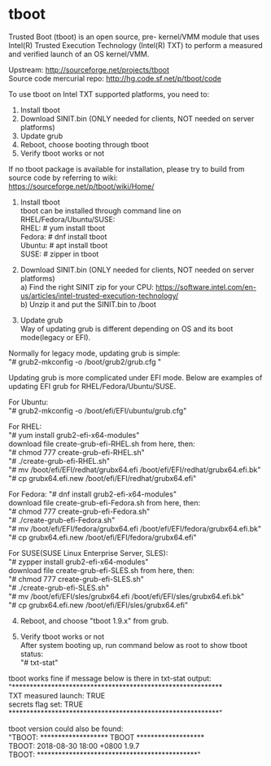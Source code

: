 # tboot
Trusted Boot (tboot) is an open source, pre- kernel/VMM module that uses Intel(R) Trusted Execution Technology (Intel(R) TXT) to perform a measured and verified launch of an OS kernel/VMM. 

Upstream: http://sourceforge.net/projects/tboot    
Source code mercurial repo: http://hg.code.sf.net/p/tboot/code

To use tboot on Intel TXT supported platforms, you need to:
1. Install tboot
2. Download SINIT.bin (ONLY needed for clients, NOT needed on server platforms)
3. Update grub
4. Reboot, choose booting through tboot
5. Verify tboot works or not

If no tboot package is available for installation, please try to build from source code by referring to wiki:
https://sourceforge.net/p/tboot/wiki/Home/    

1) Install tboot    
tboot can be installed through command line on RHEL/Fedora/Ubuntu/SUSE:    
RHEL: # yum install tboot    
Fedora: # dnf install tboot    
Ubuntu: # apt install tboot    
SUSE: # zipper in tboot    

2. Download SINIT.bin (ONLY needed for clients, NOT needed on server platforms)    
a) Find the right SINIT zip for your CPU: https://software.intel.com/en-us/articles/intel-trusted-execution-technology/    
b) Unzip it and put the SINIT.bin to /boot    

3. Update grub    
Way of updating grub is different depending on OS and its boot mode(legacy or EFI).

Normally for legacy mode, updating grub is simple:    
"# grub2-mkconfig -o /boot/grub2/grub.cfg "

Updating grub is more complicated under EFI mode. Below are examples of updating EFI grub for RHEL/Fedora/Ubuntu/SUSE.    

For Ubuntu:     
"# grub2-mkconfig -o /boot/efi/EFI/ubuntu/grub.cfg"

For RHEL:    
"# yum install grub2-efi-x64-modules"    
download file create-grub-efi-RHEL.sh from here, then:    
"# chmod 777 create-grub-efi-RHEL.sh"    
"# ./create-grub-efi-RHEL.sh"    
"# mv /boot/efi/EFI/redhat/grubx64.efi /boot/efi/EFI/redhat/grubx64.efi.bk"    
"# cp grubx64.efi.new /boot/efi/EFI/redhat/grubx64.efi"    

For Fedora:
"# dnf install grub2-efi-x64-modules"    
download file create-grub-efi-Fedora.sh from here, then:    
"# chmod 777 create-grub-efi-Fedora.sh"    
"# ./create-grub-efi-Fedora.sh"    
"# mv /boot/efi/EFI/fedora/grubx64.efi /boot/efi/EFI/fedora/grubx64.efi.bk"    
"# cp grubx64.efi.new /boot/efi/EFI/fedora/grubx64.efi"    

For SUSE(SUSE Linux Enterprise Server, SLES):    
"# zypper install grub2-efi-x64-modules"    
download file create-grub-efi-SLES.sh from here, then:    
"# chmod 777 create-grub-efi-SLES.sh"    
"# ./create-grub-efi-SLES.sh"    
"# mv /boot/efi/EFI/sles/grubx64.efi /boot/efi/EFI/sles/grubx64.efi.bk"    
"# cp grubx64.efi.new /boot/efi/EFI/sles/grubx64.efi"    

4. Reboot, and choose "tboot 1.9.x" from grub.

5. Verify tboot works or not    
After system booting up, run command below as root to show tboot status:    
"# txt-stat"    
  
tboot works fine if message below is there in txt-stat output:    
"***********************************************************    
         TXT measured launch: TRUE    
         secrets flag set: TRUE    
***********************************************************"    
    
tboot version could also be found:    
"TBOOT: ******************* TBOOT *******************    
TBOOT:    2018-08-30 18:00 +0800 1.9.7    
TBOOT: *********************************************"    
